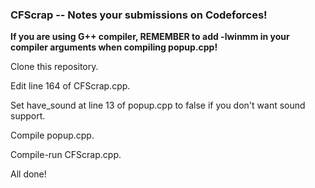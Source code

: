 ### CFScrap -- Notes your submissions on Codeforces!
**If you are using G++ compiler, REMEMBER to add -lwinmm in your compiler arguments when compiling popup.cpp!**

Clone this repository.

Edit line 164 of CFScrap.cpp.

Set have_sound at line 13 of popup.cpp to false if you don't want sound support.

Compile popup.cpp.

Compile-run CFScrap.cpp.

All done!
